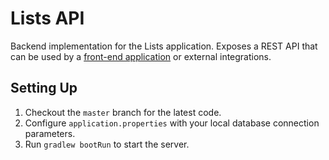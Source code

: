 # Lists API

Backend implementation for the Lists application. Exposes a REST API that can be used by a
[front-end application](https://github.com/gavinflud/lists-ui) or external integrations.

## Setting Up

1. Checkout the `master` branch for the latest code.
1. Configure `application.properties` with your local database connection parameters.
1. Run `gradlew bootRun` to start the server.
